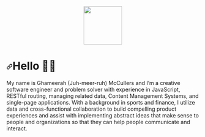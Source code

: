 <div id="header" align="center">
  <img src="https://media4.giphy.com/media/fvx95jkua5th3YeThr/giphy.gif?cid=ecf05e477rqgisabtknw1vgc69nr2jm2pzqtsquo22dan5e3&rid=giphy.gif&ct=s" width="100"/>
</div>
<h1 dir="auto"><a id="user-content-hello-" class="anchor" aria-hidden="true" href="#hello-"><svg class="octicon octicon-link" viewBox="0 0 16 16" version="1.1" width="16" height="16" aria-hidden="true"><path fill-rule="evenodd" d="M7.775 3.275a.75.75 0 001.06 1.06l1.25-1.25a2 2 0 112.83 2.83l-2.5 2.5a2 2 0 01-2.83 0 .75.75 0 00-1.06 1.06 3.5 3.5 0 004.95 0l2.5-2.5a3.5 3.5 0 00-4.95-4.95l-1.25 1.25zm-4.69 9.64a2 2 0 010-2.83l2.5-2.5a2 2 0 012.83 0 .75.75 0 001.06-1.06 3.5 3.5 0 00-4.95 0l-2.5 2.5a3.5 3.5 0 004.95 4.95l1.25-1.25a.75.75 0 00-1.06-1.06l-1.25 1.25a2 2 0 01-2.83 0z"></path></svg></a>Hello 👋🏾</h1>
<p dir="auto">My name is Ghameerah (Juh-meer-ruh) McCullers and I’m a creative software engineer and problem solver with experience in JavaScript, RESTful routing, managing related data, Content Management Systems, and single-page applications. With a background in sports and finance, I utilize data and cross-functional collaboration to build compelling product experiences and assist with implementing abstract ideas that make sense to people and organizations so that they can help people communicate and interact.</p>


<!--
**timeisgolden/timeisgolden** is a ✨ _special_ ✨ repository because its `README.md` (this file) appears on your GitHub profile.

Here are some ideas to get you started:

- 🔭 I’m currently working on ...
- 🌱 I’m currently learning ...
- 👯 I’m looking to collaborate on ...
- 🤔 I’m looking for help with ...
- 💬 Ask me about ...
- 📫 How to reach me: ...
- 😄 Pronouns: ...
- ⚡ Fun fact: ...
-->
